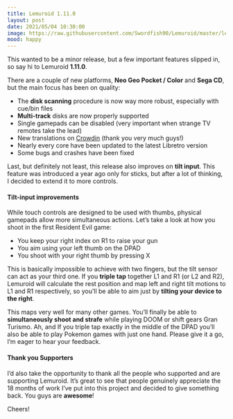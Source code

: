 ```yaml
---
title: Lemuroid 1.11.0
layout: post
date: 2021/05/04 10:30:00
image: https://raw.githubusercontent.com/Swordfish90/Lemuroid/master/lemuroid-app/icon/lemuroid_web.png
mood: happy
---
```


This wanted to be a minor release, but a few important features slipped in, so say hi to Lemuroid **1.11.0**.

There are a couple of new platforms, **Neo Geo Pocket / Color** and **Sega CD**, but the main focus has been on quality:

* The **disk scanning** procedure is now way more robust, especially with cue/bin files
* **Multi-track** disks are now properly supported
* Single gamepads can be disabled (very important when strange TV remotes take the lead)
* New translations on [Crowdin](https://crowdin.com/project/lemuroid) (thank you very much guys!)
* Nearly every core have been updated to the latest Libretro version
* Some bugs and crashes have been fixed

Last, but definitely not least, this release also improves on **tilt input**. This feature was introduced a year ago only for sticks, but after a lot of thinking, I decided to extend it to more controls.

#### Tilt-input improvements ####

While touch controls are designed to be used with thumbs, physical gamepads allow more simultaneous actions. Let’s take a look at how you shoot in the first Resident Evil game:
* You keep your right index on R1 to raise your gun
* You aim using your left thumb on the DPAD
* You shoot with your right thumb by pressing X

This is basically impossible to achieve with two fingers, but the tilt sensor can act as your third one. If you **triple tap** together L1 and R1 (or L2 and R2), Lemuroid will calculate the rest position and map left and right tilt motions to L1 and R1 respectively, so you’ll be able to aim just by **tilting your device to the right**.

This maps very well for many other games. You’ll finally be able to **simultaneously shoot and strafe** while playing DOOM or shift gears Gran Turismo. Ah, and If you triple tap exactly in the middle of the DPAD you’ll also be able to play Pokemon games with just one hand. Please give it a go, I’m eager to hear your feedback.

#### Thank you Supporters ####

I’d also take the opportunity to thank all the people who supported and are supporting Lemuroid. It’s great to see that people genuinely appreciate the 18 months of work I’ve put into this project and decided to give something back. You guys are **awesome**!

Cheers!


